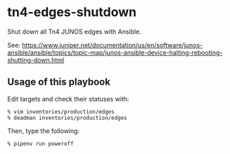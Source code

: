# tn4-edges-shutdown
Shut down all Tn4 JUNOS edges with Ansible.

See: https://www.juniper.net/documentation/us/en/software/junos-ansible/ansible/topics/topic-map/junos-ansible-device-halting-rebooting-shutting-down.html

## Usage of this playbook
Edit targets and check their statuses with:
```
% vim inventories/production/edges
% deadman inventories/production/edges
```

Then, type the following:
```
% pipenv run poweroff
```
